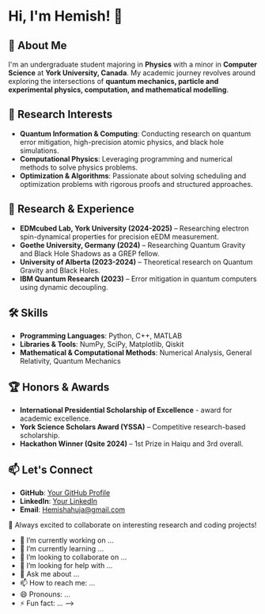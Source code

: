 

# Hi, I'm Hemish! 👋

## 🚀 About Me
I'm an undergraduate student majoring in **Physics** with a minor in **Computer Science** at **York University, Canada**. My academic journey revolves around exploring the intersections of **quantum mechanics, particle and experimental physics, computation, and mathematical modelling**.

## 🔬 Research Interests
- **Quantum Information & Computing**: Conducting research on quantum error mitigation, high-precision atomic physics, and black hole simulations.
- **Computational Physics**: Leveraging programming and numerical methods to solve physics problems.
- **Optimization & Algorithms**: Passionate about solving scheduling and optimization problems with rigorous proofs and structured approaches.

## 📂 Research & Experience
- **EDMcubed Lab, York University (2024-2025)** – Researching electron spin-dynamical properties for precision eEDM measurement.
- **Goethe University, Germany (2024)** – Researching Quantum Gravity and Black Hole Shadows as a GREP fellow.
- **University of Alberta (2023-2024)** – Theoretical research on Quantum Gravity and Black Holes.
- **IBM Quantum Research (2023)** – Error mitigation in quantum computers using dynamic decoupling.

## 🛠️ Skills
- **Programming Languages**: Python, C++, MATLAB
- **Libraries & Tools**: NumPy, SciPy, Matplotlib, Qiskit
- **Mathematical & Computational Methods**: Numerical Analysis, General Relativity, Quantum Mechanics

## 🏆 Honors & Awards
- **International Presidential Scholarship of Excellence** - award for academic excellence.
- **York Science Scholars Award (YSSA)** – Competitive research-based scholarship.
- **Hackathon Winner (Qsite 2024)** – 1st Prize in Haiqu and 3rd overall.

## 📫 Let's Connect
- **GitHub**: [Your GitHub Profile](https://github.com/hemishahuja)
- **LinkedIn**: [Your LinkedIn](https://linkedin.com/in/hemishahuja)
- **Email**: Hemishahuja@gmail.com

🚀 Always excited to collaborate on interesting research and coding projects!


- 🔭 I’m currently working on ...
- 🌱 I’m currently learning ...
- 👯 I’m looking to collaborate on ...
- 🤔 I’m looking for help with ...
- 💬 Ask me about ...
- 📫 How to reach me: ...
- 😄 Pronouns: ...
- ⚡ Fun fact: ...
-->
